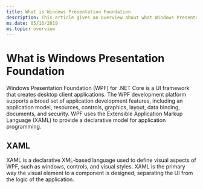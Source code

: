 ```yaml
---
title: What is Windows Presentation Foundation
description: This article gives an overview about what Windows Presentation Foundation (WPF) is and how you can use it. WPF requires .NET Core 3.0.
ms.date: 05/16/2019
ms.topic: overview
---
```


# What is Windows Presentation Foundation

Windows Presentation Foundation (WPF) for .NET Core is a UI framework that creates desktop client applications. The WPF development platform supports a broad set of application development features, including an application model, resources, controls, graphics, layout, data binding, documents, and security. WPF uses the Extensible Application Markup Language (XAML) to provide a declarative model for application programming.

## XAML

XAML is a declarative XML-based language used to define visual aspects of WPF, such as windows, controls, and visual styles. XAML is the primary way the visual element to a component is designed, separating the UI from the logic of the application.